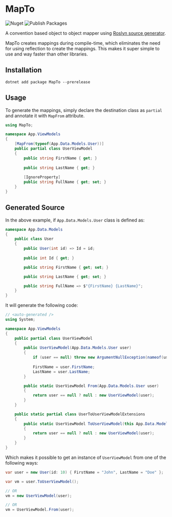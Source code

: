 # MapTo
![Nuget](https://img.shields.io/nuget/v/mapto?logo=nuget)
![Publish Packages](https://github.com/mrtaikandi/MapTo/workflows/Publish%20Packages/badge.svg)

A convention based object to object mapper using [Roslyn source generator](https://github.com/dotnet/roslyn/blob/master/docs/features/source-generators.md).

MapTo creates mappings during compile-time, which eliminates the need for using reflection to create the mappings. This makes it super simple to use and way faster than other libraries.

## Installation
```
dotnet add package MapTo --prerelease
```

## Usage
To generate the mappings, simply declare the destination class as `partial` and annotate it with `MapFrom` attribute.

```c#
using MapTo;

namespace App.ViewModels
{
    [MapFrom(typeof(App.Data.Models.User))]
    public partial class UserViewModel 
    {
        public string FirstName { get; }
    
        public string LastName { get; }
        
        [IgnoreProperty]
        public string FullName { get; set; }
    }
}
```

## Generated Source
In the above example, if `App.Data.Models.User` class is defined as:

```c#
namespace App.Data.Models
{
    public class User
    {
        public User(int id) => Id = id;
        
        public int Id { get; }

        public string FirstName { get; set; }

        public string LastName { get; set; }

        public string FullName => $"{FirstName} {LastName}";
    }
}
```

It will generate the following code:

```c#
// <auto-generated />
using System;

namespace App.ViewModels
{
    public partial class UserViewModel
    {
        public UserViewModel(App.Data.Models.User user)
        {
            if (user == null) throw new ArgumentNullException(nameof(user));
            
            FirstName = user.FirstName;
            LastName = user.LastName;
        }

        public static UserViewModel From(App.Data.Models.User user)
        {
            return user == null ? null : new UserViewModel(user);
        }
    }

    public static partial class UserToUserViewModelExtensions
    {
        public static UserViewModel ToUserViewModel(this App.Data.Models.User user)
        {
            return user == null ? null : new UserViewModel(user);
        }
    }
}
```

Which makes it possible to get an instance of `UserViewModel` from one of the following ways:

```c#
var user = new User(id: 10) { FirstName = "John", LastName = "Doe" };

var vm = user.ToUserViewModel();

// OR
vm = new UserViewModel(user);

// OR
vm = UserViewModel.From(user);
```